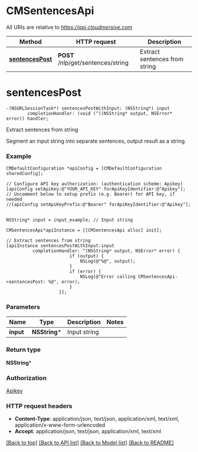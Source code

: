# CMSentencesApi

All URIs are relative to *https://api.cloudmersive.com*

Method | HTTP request | Description
------------- | ------------- | -------------
[**sentencesPost**](CMSentencesApi.md#sentencespost) | **POST** /nlp/get/sentences/string | Extract sentences from string


# **sentencesPost**
```objc
-(NSURLSessionTask*) sentencesPostWithInput: (NSString*) input
        completionHandler: (void (^)(NSString* output, NSError* error)) handler;
```

Extract sentences from string

Segment an input string into separate sentences, output result as a string.

### Example 
```objc
CMDefaultConfiguration *apiConfig = [CMDefaultConfiguration sharedConfig];

// Configure API key authorization: (authentication scheme: Apikey)
[apiConfig setApiKey:@"YOUR_API_KEY" forApiKeyIdentifier:@"Apikey"];
// Uncomment below to setup prefix (e.g. Bearer) for API key, if needed
//[apiConfig setApiKeyPrefix:@"Bearer" forApiKeyIdentifier:@"Apikey"];


NSString* input = input_example; // Input string

CMSentencesApi*apiInstance = [[CMSentencesApi alloc] init];

// Extract sentences from string
[apiInstance sentencesPostWithInput:input
          completionHandler: ^(NSString* output, NSError* error) {
                        if (output) {
                            NSLog(@"%@", output);
                        }
                        if (error) {
                            NSLog(@"Error calling CMSentencesApi->sentencesPost: %@", error);
                        }
                    }];
```

### Parameters

Name | Type | Description  | Notes
------------- | ------------- | ------------- | -------------
 **input** | **NSString***| Input string | 

### Return type

**NSString***

### Authorization

[Apikey](../README.md#Apikey)

### HTTP request headers

 - **Content-Type**: application/json, text/json, application/xml, text/xml, application/x-www-form-urlencoded
 - **Accept**: application/json, text/json, application/xml, text/xml

[[Back to top]](#) [[Back to API list]](../README.md#documentation-for-api-endpoints) [[Back to Model list]](../README.md#documentation-for-models) [[Back to README]](../README.md)

